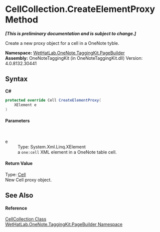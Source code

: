 # CellCollection.CreateElementProxy Method 
 _**\[This is preliminary documentation and is subject to change.\]**_

Create a new proxy object for a cell in a OneNote tyble.

**Namespace:**&nbsp;<a href="56352230-71f2-f4b7-63a8-983965663af5">WetHatLab.OneNote.TaggingKit.PageBuilder</a><br />**Assembly:**&nbsp;OneNoteTaggingKit (in OneNoteTaggingKit.dll) Version: 4.0.8132.30441

## Syntax

**C#**<br />
``` C#
protected override Cell CreateElementProxy(
	XElement e
)
```


#### Parameters
&nbsp;<dl><dt>e</dt><dd>Type: System.Xml.Linq.XElement<br />a `one:cell` XML element in a OneNote table cell.</dd></dl>

#### Return Value
Type: <a href="66fe52c1-34fd-3769-2ea3-c5ed0c1d65ca">Cell</a><br />New Cell proxy object.

## See Also


#### Reference
<a href="09730001-8b9f-c579-5787-c2c81a25ed5d">CellCollection Class</a><br /><a href="56352230-71f2-f4b7-63a8-983965663af5">WetHatLab.OneNote.TaggingKit.PageBuilder Namespace</a><br />